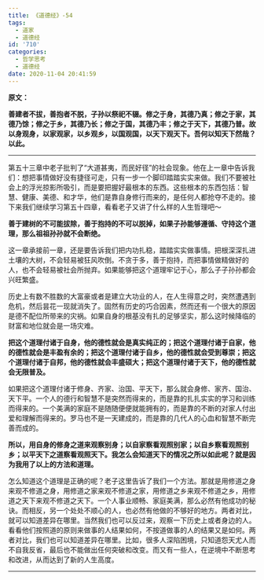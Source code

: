 ```yaml
---
title: 《道德经》-54
tags:
  - 道家
  - 道德经
id: '710'
categories:
  - 哲学思考
  - 道德经
date: 2020-11-04 20:41:59
---
```


**原文：**

**善建者不拔，善抱者不脱，子孙以祭祀不辍。修之于身，其德乃真；修之于家，其德乃馀；修之于乡，其德乃长；修之于国，其德乃丰；修之于天下，其德乃普。故以身观身，以家观家，以乡观乡，以国观国，以天下观天下。吾何以知天下然哉？以此。**
<!-- more -->
* * *

第五十三章中老子批判了“大道甚夷，而民好径”的社会现象。他在上一章中告诉我们：想把事情做好没有捷径可走，只有一步一个脚印踏踏实实来做。我们不要被社会上的浮光掠影所吸引，而是要把握好最根本的东西。这些根本的东西包括：智慧、健康、美德、和才华，他们是靠自身修行而来的，是任何人都抢夺不走的。接下来我们继续学习第五十四章，看看老子又讲了什么样的人生哲理吧～

**善于建树的不可能拔除，善于抱持的不可以脱掉，如果子孙能够遵循、守持这个道理，那么祖祖孙孙就不会断绝。**

这一章承接前一章，还是要告诉我们把内功扎稳，踏踏实实做事情。把根深深扎进土壤的大树，不会轻易被狂风吹倒。不贪于多，善于抱持，而把事情做精做好的人，也不会轻易被社会所抛弃。如果能够把这个道理牢记于心，那么子子孙孙都会兴旺繁盛。

历史上有数不胜数的大富豪或者是建立大功业的人，在人生得意之时，突然遭遇到危机，然后昙花一现就消失了。固然有历史的巧合因素，然而还有一个很大的原因是德不配位所带来的灾祸。如果自身的根基没有扎的足够坚实，那么这时候降临的财富和地位就会是一场灾难。

**把这个道理付诸于自身，他的德性就会是真实纯正的；把这个道理付诸于自家，他的德性就会是丰盈有余的；把这个道理付诸于自乡，他的德性就会受到尊崇；把这个道理付诸于自邦，他的德性就会丰盛硕大；把这个道理付诸于天下，他的德性就会无限普及。**

如果把这个道理付诸于修身、齐家、治国、平天下，那么就会身修、家齐、国治、天下平。一个人的德行和智慧不是突然而得来的，而是靠的扎扎实实的学习和训练而得来的。一个美满的家庭不是随随便便就能拥有的，而是靠的不断的对家人付出爱和理解而得来的。罗马也不是一天建成的，而是靠的几代人的心血和智慧不断完善而成的。

**所以，用自身的修身之道来观察别身；以自家察看观照别家；以自乡察看观照别乡；以平天下之道察看观照天下。我怎么会知道天下的情况之所以如此呢？就是因为我用了以上的方法和道理。**

怎么知道这个道理是正确的呢？老子这里告诉了我们一个方法。那就是用修道之身来观不修道之身，用修道之家来观不修道之家，用修道之乡来观不修道之乡，用修道之天下来观不修道之天下。一个人事业顺畅、家庭美满，那么必然有他成功的秘诀。而相反，另一个处处不顺心的人，也必然有他做的不够好的地方。两者对比，就可以知道差异在哪里。当然我们也可以反过来，观察一下历史上或者身边的人。看看他们按照道的原则来做事的人结果如何，不按道做事的人的结果又是如何。两者对比，我们也可以知道差异在哪里。比如，很多人深陷困境，只知道怨天尤人而不自我反省，最后也不能做出任何突破和改变。而又有一些人，在逆境中不断思考和改进，从而达到了新的人生高度。

* * *

